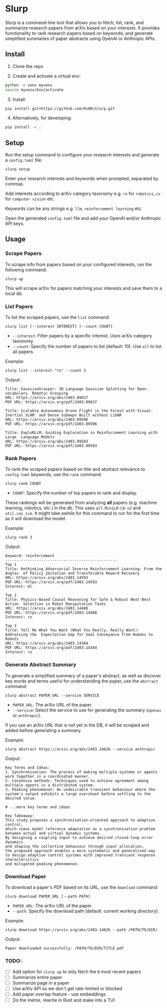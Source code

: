 # Slurp

Slurp is a command-line tool that allows you to fetch, list, rank, and summarize research papers from arXiv based on your interests. It provides functionality to rank research papers based on keywords, and generate simplified summaries of paper abstracts using OpenAI or Anthropic APIs.

## Install

1. Clone the repo

2. Create and activate a virtual env:
```bash
python -m venv myvenv
source myvenv/bin/activate
```

3. Install:
```bash
pip install git+https://github.com/0v00/slurp.git
```

4. Alternatively, for developing:
```bash
pip install -e . 
```

## Setup

Run the setup command to configure your research interests and generate a `config.toml` file:

```slurp setup```

Enter your research interests and keywords when prompted, separated by commas.

Add interests according to arXiv category taxonomy e.g. `ro` for `robotics`, `cv` for `computer vision` etc.

Keywords can be any strings e.g. `llm`, `reinforcement learning` etc.

Open the generated `config.toml` file and add your OpenAI and/or Anthropic API keys.

## Usage

### Scrape Papers

To scrape info from papers based on your configured interests, run the following command:

```slurp up```

This will scrape arXiv for papers matching your interests and save them to a local db.

### List Papers

To list the scraped papers, use the `list` command:

```slurp list [--interest INTEREST] [--count COUNT]```

- `--interest`: Filter papers by a specific interest. Uses arXiv category taxonomy.
- `--count`: Specify the number of papers to list (default: 10). Use `all` to list all papers.

Example:

```slurp list --interest "ro" --count 3```

Output:

```code
Title: GaussianGrasper: 3D Language Gaussian Splatting for Open-vocabulary  Robotic Grasping
URL: https://arxiv.org/abs/2403.09637
PDF URL: https://arxiv.org/pdf/2403.09637

Title: Scalable Autonomous Drone Flight in the Forest with Visual-Inertial SLAM  and Dense Submaps Built without LiDAR
URL: https://arxiv.org/abs/2403.09596
PDF URL: https://arxiv.org/pdf/2403.09596

Title: ExploRLLM: Guiding Exploration in Reinforcement Learning with Large  Language Models
URL: https://arxiv.org/abs/2403.09583
PDF URL: https://arxiv.org/pdf/2403.09583
```

### Rank Papers

To rank the scraped papers based on title and abstract relevance to `config.toml` keywords, use the `rank` command:

```slurp rank COUNT```

- `COUNT`: Specify the number of top papers to rank and display.

These rankings will be generated from analyzing **all** papers (e.g. machine learning, robotics, etc.) in the db. This uses `all-MiniLM-L6-v2` and `util.cos_sim`. It might take awhile for this command to run for the first time as it will download the model.

Example:

```slurp rank 3```

Output:

```code
Keyword: reinforcement
--------------------------------------------------
Top 1
Title: Rethinking Adversarial Inverse Reinforcement Learning: From the Angles  of Policy Imitation and Transferable Reward Recovery
URL: https://arxiv.org/abs/2403.14593
PDF URL: https://arxiv.org/pdf/2403.14593
Interest: ml

Top 2
Title: Physics-Based Causal Reasoning for Safe & Robust Next-Best Action  Selection in Robot Manipulation Tasks
URL: https://arxiv.org/abs/2403.14488
PDF URL: https://arxiv.org/pdf/2403.14488
Interest: ro

Top 3
Title: Tell Me What You Want (What You Really, Really Want): Addressing the  Expectation Gap for Goal Conveyance from Humans to Robots
URL: https://arxiv.org/abs/2403.14344
PDF URL: https://arxiv.org/pdf/2403.14344
Interest: ro
```

### Generate Abstract Summary

To generate a simplified summary of a paper's abstract, as well as discover key words and terms useful for understanding the paper, use the `abstract` command:

```slurp abstract PAPER_URL --service SERVICE```

- `PAPER_URL`: The arXiv URL of the paper.
- `--service`: Select the service to use for generating the summary (`openai` or `anthropic`).

If you use an arXiv URL that is not yet in the DB, it will be scraped and added before generating a summary.

Example:

```slurp abstract https://arxiv.org/abs/2403.14626 --service anthropic```

Output:

```code
Key Terms and Ideas:
1. Synchronisation: The process of making multiple systems or agents work together in a coordinated manner.
2. Consensus methods: Techniques used to achieve agreement among multiple agents in a distributed system.
3. Peaking phenomenon: An undesirable transient behaviour where the system's output exhibits a large overshoot before settling to the desired value.

# ...more key terms and ideas

Key Takeaway:
This study proposes a synchronisation-oriented approach to adaptive control, 
which views model reference adaptation as a synchronisation problem between actual and virtual dynamic systems.
By designing a coupling input to achieve desired closed-loop error dynamics
and shaping the collective behaviour through input allocation,
the proposed approach enables a more systematic and generalised way
to design adaptive control systems with improved transient response characteristics
and mitigated peaking phenomenon.
```

### Download Paper

To download a paper's PDF based on its URL, use the `download` command:

```slurp download PAPER_URL [--path PATH]```

- `PAPER_URL`: The arXiv URL of the paper.
- `--path`: Specify the download path (default: current working directory).

Example:

```slurp download https://arxiv.org/abs/2403.14626 --path /PATH/TO/DIR/```

Output:

```Paper downloaded successfully: /PATH/TO/DIR/TITLE.pdf```

### TODO:
- [ ] Add option for `slurp up` to only fetch the `N` most recent papers
- [ ] Summarize entire paper
- [ ] Summarize page in a paper
- [ ] Use arXiv API so we don't get rate-limited or blocked
- [ ] Add paper overlap feature - use embeddings
- [ ] Do the meme, rewrite in Rust and make into a TUI